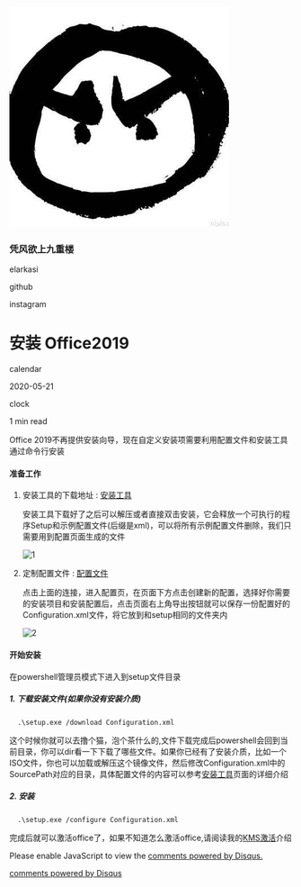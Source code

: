 [![九重楼](/avatar.jpg)](https://blog.alex4u.win)

### 凭风欲上九重楼

elarkasi

[](https://github.com/elarkasi)

github

[](https://instagram.com/elarkasi)

instagram

安装 Office2019
===============

calendar

2020-05-21

clock

1 min read

Office 2019不再提供安装向导，现在自定义安装项需要利用配置文件和安装工具通过命令行安装

#### 准备工作

1.  安装工具的下载地址 : [安装工具](https://www.microsoft.com/en-us/download/details.aspx?id=49117)

    安装工具下载好了之后可以解压或者直接双击安装，它会释放一个可执行的程序Setup和示例配置文件(后缀是xml)，可以将所有示例配置文件删除，我们只需要用到配置页面生成的文件

    ![1](https://img-blog.csdnimg.cn/20191221183135906.png)

2.  定制配置文件 : [配置文件](https://config.office.com/)

    点击上面的连接，进入配置页，在页面下方点击创建新的配置，选择好你需要的安装项目和安装配置后，点击页面右上角导出按钮就可以保存一份配置好的Configuration.xml文件，将它放到和setup相同的文件夹内

    ![2](https://img-blog.csdnimg.cn/20191221183922920.png)

#### 开始安装

在powershell管理员模式下进入到setup文件目录

##### 1. 下载安装文件(如果你没有安装介质)

``` {style="color:#f8f8f2;background-color:#272822;-moz-tab-size:4;-o-tab-size:4;tab-size:4"}
  .\setup.exe /download Configuration.xml
```

这个时候你就可以去撸个猫，泡个茶什么的,文件下载完成后powershell会回到当前目录，你可以dir看一下下载了哪些文件。如果你已经有了安装介质，比如一个ISO文件，你也可以加载或解压这个镜像文件，然后修改Configuration.xml中的SourcePath对应的目录，具体配置文件的内容可以参考[安装工具](https://www.microsoft.com/en-us/download/details.aspx?id=49117)页面的详细介绍

##### 2. 安装

``` {style="color:#f8f8f2;background-color:#272822;-moz-tab-size:4;-o-tab-size:4;tab-size:4"}
  .\setup.exe /configure Configuration.xml
```

完成后就可以激活office了，如果不知道怎么激活office,请阅读我的[KMS激活](https://blog.alex4u.win/post/kms/)介绍

Please enable JavaScript to view the [comments powered by Disqus.](https://disqus.com/?ref_noscript)

[comments powered by Disqus](https://disqus.com)
